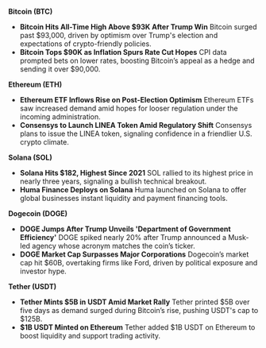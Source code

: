 **Bitcoin (BTC)**

- **Bitcoin Hits All-Time High Above $93K After Trump Win**
   Bitcoin surged past $93,000, driven by optimism over Trump's election and expectations of crypto-friendly policies.
- **Bitcoin Tops $90K as Inflation Spurs Rate Cut Hopes**
   CPI data prompted bets on lower rates, boosting Bitcoin’s appeal as a hedge and sending it over $90,000.

**Ethereum (ETH)**

- **Ethereum ETF Inflows Rise on Post-Election Optimism**
   Ethereum ETFs saw increased demand amid hopes for looser regulation under the incoming administration.
- **Consensys to Launch LINEA Token Amid Regulatory Shift**
   Consensys plans to issue the LINEA token, signaling confidence in a friendlier U.S. crypto climate.

**Solana (SOL)**

- **Solana Hits $182, Highest Since 2021**
   SOL rallied to its highest price in nearly three years, signaling a bullish technical breakout.
- **Huma Finance Deploys on Solana**
   Huma launched on Solana to offer global businesses instant liquidity and payment financing tools.

**Dogecoin (DOGE)**

- **DOGE Jumps After Trump Unveils 'Department of Government Efficiency'**
   DOGE spiked nearly 20% after Trump announced a Musk-led agency whose acronym matches the coin’s ticker.
- **DOGE Market Cap Surpasses Major Corporations**
   Dogecoin’s market cap hit $60B, overtaking firms like Ford, driven by political exposure and investor hype.

**Tether (USDT)**

- **Tether Mints $5B in USDT Amid Market Rally**
   Tether printed $5B over five days as demand surged during Bitcoin’s rise, pushing USDT's cap to $125B.
- **$1B USDT Minted on Ethereum**
   Tether added $1B USDT on Ethereum to boost liquidity and support trading activity.